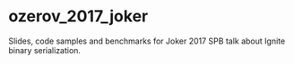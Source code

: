# ozerov_2017_joker
Slides, code samples and benchmarks for Joker 2017 SPB talk about Ignite binary serialization.
